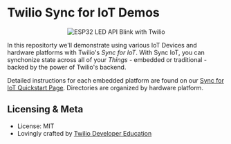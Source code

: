 # Twilio Sync for IoT Demos

<p align="center">
  <img alt="ESP32 LED API Blink with Twilio" src="https://s3.amazonaws.com/com.twilio.prod.twilio-docs/images/esp32_blinky.width-800.gif"></img>
</p>

In this repositorty we'll demonstrate using various IoT Devices and hardware platforms with Twilio's _Sync for IoT_. With Sync IoT, you can synchonize state across all of your _Things_ - embedded or traditional - backed by the power of Twilio's backend.

Detailed instructions for each embedded platform are found on our [Sync for IoT Quickstart Page](https://www.twilio.com/docs/quickstart/sync-iot). Directories are organized by hardware platform.

## Licensing & Meta

* License: MIT
* Lovingly crafted by [Twilio Developer Education](https://www.twilio.com/docs)

